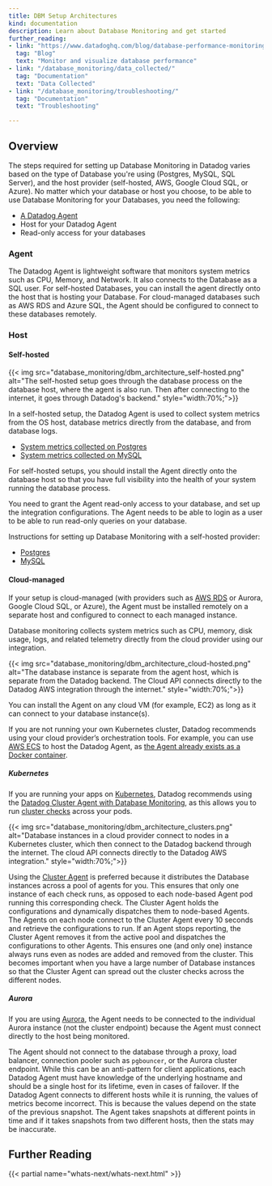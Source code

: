 ```yaml
---
title: DBM Setup Architectures
kind: documentation
description: Learn about Database Monitoring and get started
further_reading:
- link: "https://www.datadoghq.com/blog/database-performance-monitoring-datadog"
  tag: "Blog"
  text: "Monitor and visualize database performance"
- link: "/database_monitoring/data_collected/"
  tag: "Documentation"
  text: "Data Collected"
- link: "/database_monitoring/troubleshooting/"
  tag: "Documentation"
  text: "Troubleshooting"

---
```



## Overview

The steps required for setting up Database Monitoring in Datadog varies based on the type of Database you're using (Postgres, MySQL, SQL Server), and the host provider (self-hosted, AWS, Google Cloud SQL, or Azure). No matter which your database or host you choose, to be able to use Database Monitoring for your Databases, you need the following:

* [A Datadog Agent][1]
* Host for your Datadog Agent
* Read-only access for your databases

### Agent

The Datadog Agent is lightweight software that monitors system metrics such as CPU, Memory, and Network. It also connects to the Database as a SQL user. For self-hosted Databases, you can install the agent directly onto the host that is hosting your Database. For cloud-managed databases such as AWS RDS and Azure SQL, the Agent should be configured to connect to these databases remotely.

### Host

#### Self-hosted

{{< img src="database_monitoring/dbm_architecture_self-hosted.png" alt="The self-hosted setup goes through the database process on the database host, where the agent is also run. Then after connecting to the internet, it goes through Datadog's backend." style="width:70%;">}}

In a self-hosted setup, the Datadog Agent is used to collect system metrics from the OS host, database metrics directly from the database, and from database logs.

* [System metrics collected on Postgres][2]
* [System metrics collected on MySQL][3]


For self-hosted setups, you should install the Agent directly onto the database host so that you have full visibility into the health of your system running the database process.

You need to grant the Agent read-only access to your database, and set up the integration configurations. The Agent needs to be able to login as a user to be able to run read-only queries on your database.

Instructions for setting up Database Monitoring with a self-hosted provider:

* [Postgres][4]
* [MySQL][5]


#### Cloud-managed

If your setup is cloud-managed (with providers such as [AWS RDS][6] or Aurora, Google Cloud SQL, or Azure), the Agent must be installed remotely on a separate host and configured to connect to each managed instance.

Database monitoring collects system metrics such as CPU, memory, disk usage, logs, and related telemetry directly from the cloud provider using our integration.

{{< img src="database_monitoring/dbm_architecture_cloud-hosted.png" alt="The database instance is separate from the agent host, which is separate from the Datadog backend. The Cloud API connects directly to the Datadog AWS integration through the internet." style="width:70%;">}}

You can install the Agent on any cloud VM (for example, EC2) as long as it can connect to your database instance(s).

If you are not running your own Kubernetes cluster, Datadog recommends using your cloud provider’s orchestration tools. For example, you can use [AWS ECS][7] to host the Datadog Agent, as [the Agent already exists as a Docker container][8].

##### Kubernetes

If you are running your apps on [Kubernetes][9], Datadog recommends using the [Datadog Cluster Agent with Database Monitoring][10], as this allows you to run [cluster checks][11] across your pods.

{{< img src="database_monitoring/dbm_architecture_clusters.png" alt="Database instances in a cloud provider connect to nodes in a Kubernetes cluster, which then connect to the Datadog backend through the internet. The cloud API connects directly to the Datadog AWS integration." style="width:70%;">}}

Using the [Cluster Agent][12] is preferred because it distributes the Database instances across a pool of agents for you. This ensures that only one instance of each check runs, as opposed to each node-based Agent pod running this corresponding check. The Cluster Agent holds the configurations and dynamically dispatches them to node-based Agents. The Agents on each node connect to the Cluster Agent every 10 seconds and retrieve the configurations to run. If an Agent stops reporting, the Cluster Agent removes it from the active pool and dispatches the configurations to other Agents. This ensures one (and only one) instance always runs even as nodes are added and removed from the cluster. This becomes important when you have a large number of Database instances so that the Cluster Agent can spread out the cluster checks across the different nodes.



##### Aurora

If you are using [Aurora][13], the Agent needs to be connected to the individual Aurora instance (not the cluster endpoint) because the Agent must connect directly to the host being monitored.

The Agent should not connect to the database through a proxy, load balancer, connection pooler such as `pgbouncer`, or the Aurora cluster endpoint. While this can be an anti-pattern for client applications, each Datadog Agent must have knowledge of the underlying hostname and should be a single host for its lifetime, even in cases of failover. If the Datadog Agent connects to different hosts while it is running, the values of metrics become incorrect. This is because the values depend on the state of the previous snapshot. The Agent takes snapshots at different points in time and if it takes snapshots from two different hosts, then the stats may be inaccurate.



## Further Reading

{{< partial name="whats-next/whats-next.html" >}}

[1]: /agent/basic_agent_usage/
[2]: /integrations/postgres/?tab=host#data-collected
[3]: /integrations/mysql/?tab=host#data-collected
[4]: /database_monitoring/setup_postgres/selfhosted/
[5]: /database/monitoring/setup_mysql/selfhosted/
[6]: /integrations/amazon_rds/
[7]: /agent/amazon_ecs/
[8]: /agent/docker/
[9]: /agent/kubernetes/integrations/
[10]: /database_monitoring/setup_postgres/rds/?tab=kubernetes
[11]: /agent/cluster_agent/clusterchecks/
[12]: https://www.datadoghq.com/blog/datadog-cluster-agent/
[13]: /database_monitoring/setup_postgres/aurora/
